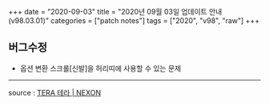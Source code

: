 +++
date = "2020-09-03"
title = "2020년 09월 03일 업데이트 안내 (v98.03.01)"
categories = ["patch notes"]
tags = ["2020", "v98", "raw"]
+++

## 버그수정

- 옵션 변환 스크롤[신발]을 허리띠에 사용할 수 있는 문제

----

source : [TERA 테라 | NEXON](http://tera.nexon.com/news/update/view.aspx?n4articlesn=448)
